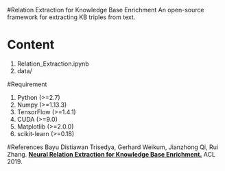 #Relation Extraction for Knowledge Base Enrichment
An open-source framework for extracting KB triples from text.

# Content
1. Relation_Extraction.ipynb
2. data/

#Requirement
1. Python (>=2.7)
2. Numpy (>=1.13.3)
3. TensorFlow (>=1.4.1)
4. CUDA (>=9.0)
5. Matplotlib (>=2.0.0)
6. scikit-learn (>=0.18)

#References
Bayu Distiawan Trisedya, Gerhard Weikum, Jianzhong Qi, Rui Zhang. [**Neural Relation Extraction for Knowledge Base Enrichment.**](https://bitbucket.org/bayudt/relation_extraction/src/master/paper/Neural_Relation_Extraction_for_Knowledge_Base_Enrichment.pdf) ACL 2019.